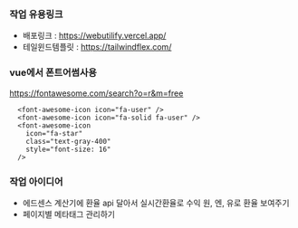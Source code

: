 ### 작업 유용링크

- 배포링크 : https://webutilify.vercel.app/
- 테일윈드템플릿 : https://tailwindflex.com/

### vue에서 폰트어썸사용

https://fontawesome.com/search?o=r&m=free

```
  <font-awesome-icon icon="fa-user" />
  <font-awesome-icon icon="fa-solid fa-user" />
  <font-awesome-icon
    icon="fa-star"
    class="text-gray-400"
    style="font-size: 16"
  />
```

### 작업 아이디어

- 에드센스 계산기에 환율 api 달아서 실시간환율로 수익 원, 엔, 유로 환율 보여주기
- 페이지별 메타태그 관리하기
